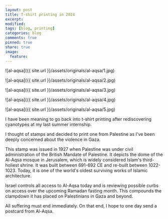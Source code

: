 ```yaml
---
layout: post
title: T-shirt printing in 2024
excerpt:
modified:
tags: [blog, printing]
categories: blog
comments: true
pinned: true
share: true
image:
  feature:
---
```


![al-aqsa]({{ site.url }}/assets/originals/al-aqsa/1.jpg)

![al-aqsa]({{ site.url }}/assets/originals/al-aqsa/2.jpg)

![al-aqsa]({{ site.url }}/assets/originals/al-aqsa/3.jpg)

![al-aqsa]({{ site.url }}/assets/originals/al-aqsa/4.jpg)

![al-aqsa]({{ site.url }}/assets/originals/al-aqsa/5.jpg)

I have been meaning to go back into t-shirt printing after rediscovering cyanotypes at my last summer internship.

I thought of stamps and decided to print one from Palestine as I've been deeply concerned about the violence in Gaza.

This stamp was issued in 1927 when Palestine was under civil administration of the British Mandate of Palestine. It depicts the dome of the Al-Aqsa mosque in Jerusalem, which is widely considered Islam's third-holiest shrine. It was built between 691-692 CE and re-built between 1022-1023. Today, it is one of the world's oldest surviving works of Islamic architecture.

Israel controls all access to Al-Aqsa today and is reviewing possible curbs on access over the upcoming Ramadan fasting month. This compounds the clampdown it has placed on Palestinians in Gaza and beyond.

All suffering must end immediately. On that end, I hope to one day send a postcard from Al-Aqsa.
